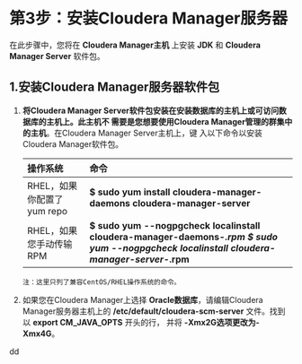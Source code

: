 第3步：安装Cloudera Manager服务器
================================================================================
在此步骤中，您将在 **Cloudera Manager主机** 上安装 **JDK** 和 **Cloudera Manager Server**
软件包。

## 1.安装Cloudera Manager服务器软件包
1. **将Cloudera Manager Server软件包安装在安装数据库的主机上或可访问数据库的主机上。此主机不
需要是您想要使用Cloudera Manager管理的群集中的主机**。在Cloudera Manager Server主机上，键
入以下命令以安装Cloudera Manager软件包。

    | 操作系统 | 命令 |
    | :------------- | :------------- |
    | RHEL，如果你配置了yum repo | **$ sudo yum install cloudera-manager-daemons cloudera-manager-server** |
    | RHEL，如果您手动传输RPM | **$ sudo yum --nogpgcheck localinstall cloudera-manager-daemons-*.rpm  $ sudo yum --nogpgcheck localinstall cloudera-manager-server-*.rpm** |

    ```
    注：这里只列了兼容CentOS/RHEL操作系统的命令。
    ```
2. 如果您在Cloudera Manager上选择 **Oracle数据库**，请编辑Cloudera Manager服务器主机上的
**/etc/default/cloudera-scm-server** 文件。找到以 **export CM_JAVA_OPTS** 开头的行，
并将 **-Xmx2G选项更改为-Xmx4G**。







































dd
